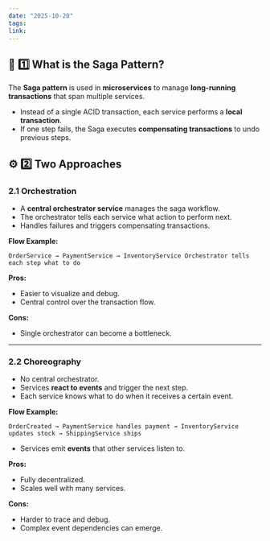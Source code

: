 ```yaml
---
date: "2025-10-20"
tags: 
link:
---
```

## 🧩 1️⃣ What is the Saga Pattern?

The **Saga pattern** is used in **microservices** to manage **long-running transactions** that span multiple services.

- Instead of a single ACID transaction, each service performs a **local transaction**.
- If one step fails, the Saga executes **compensating transactions** to undo previous steps.

## ⚙️ 2️⃣ Two Approaches

### 2.1 Orchestration

- A **central orchestrator service** manages the saga workflow.
- The orchestrator tells each service what action to perform next.
- Handles failures and triggers compensating transactions.

**Flow Example:**

`OrderService → PaymentService → InventoryService Orchestrator tells each step what to do`

**Pros:**
- Easier to visualize and debug.
- Central control over the transaction flow.

**Cons:**
- Single orchestrator can become a bottleneck.

---
### 2.2 Choreography

- No central orchestrator.
- Services **react to events** and trigger the next step.
- Each service knows what to do when it receives a certain event.

**Flow Example:**

`OrderCreated → PaymentService handles payment → InventoryService updates stock → ShippingService ships`

- Services emit **events** that other services listen to.

**Pros:**
- Fully decentralized.
- Scales well with many services.

**Cons:**
- Harder to trace and debug.
- Complex event dependencies can emerge.